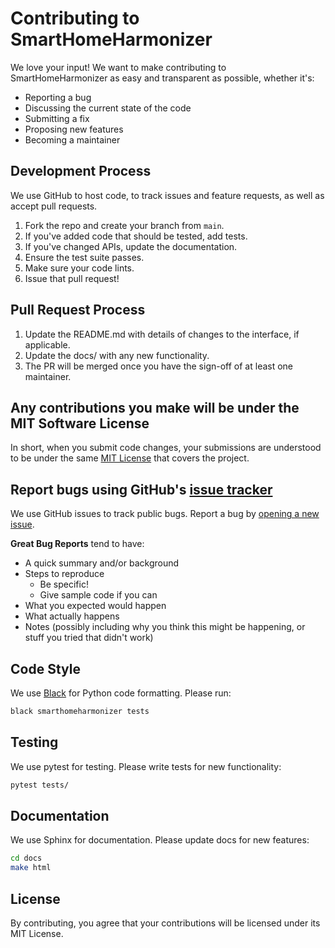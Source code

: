 # Contributing to SmartHomeHarmonizer

We love your input! We want to make contributing to SmartHomeHarmonizer as easy and transparent as possible, whether it's:

- Reporting a bug
- Discussing the current state of the code
- Submitting a fix
- Proposing new features
- Becoming a maintainer

## Development Process

We use GitHub to host code, to track issues and feature requests, as well as accept pull requests.

1. Fork the repo and create your branch from `main`.
2. If you've added code that should be tested, add tests.
3. If you've changed APIs, update the documentation.
4. Ensure the test suite passes.
5. Make sure your code lints.
6. Issue that pull request!

## Pull Request Process

1. Update the README.md with details of changes to the interface, if applicable.
2. Update the docs/ with any new functionality.
3. The PR will be merged once you have the sign-off of at least one maintainer.

## Any contributions you make will be under the MIT Software License

In short, when you submit code changes, your submissions are understood to be under the same [MIT License](LICENSE) that covers the project.

## Report bugs using GitHub's [issue tracker](https://github.com/yourusername/SmartHomeHarmonizer/issues)

We use GitHub issues to track public bugs. Report a bug by [opening a new issue](https://github.com/yourusername/SmartHomeHarmonizer/issues/new).

**Great Bug Reports** tend to have:

- A quick summary and/or background
- Steps to reproduce
  - Be specific!
  - Give sample code if you can
- What you expected would happen
- What actually happens
- Notes (possibly including why you think this might be happening, or stuff you tried that didn't work)

## Code Style

We use [Black](https://black.readthedocs.io/) for Python code formatting. Please run:

```bash
black smarthomeharmonizer tests
```

## Testing

We use pytest for testing. Please write tests for new functionality:

```bash
pytest tests/
```

## Documentation

We use Sphinx for documentation. Please update docs for new features:

```bash
cd docs
make html
```

## License

By contributing, you agree that your contributions will be licensed under its MIT License.
